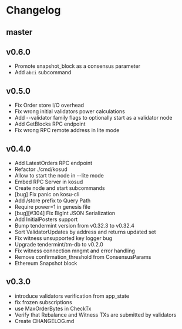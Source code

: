 # Changelog

## master

## v0.6.0

-   Promote snapshot_block as a consensus parameter
-   Add `abci` subcommand

## v0.5.0

-   Fix Order store I/O overhead
-   Fix wrong initial validators power calculations
-   Add --validator family flags to optionally start as a validator node
-   Add GetBlocks RPC endpoint
-   Fix wrong RPC remote address in lite mode

## v0.4.0

-   Add LatestOrders RPC endpoint
-   Refactor ./cmd/kosud
-   Allow to start the node in --lite mode
-   Embed RPC Server in kosud
-   Create node and start subcommands
-   [bug] Fix panic on kosu-cli
-   Add /store prefix to Query Path
-   Require power=1 in genesis file
-   [bug][\#304] Fix BigInt JSON Serialization
-   Add InitialPosters support
-   Bump tendermint version from v0.32.3 to v0.32.4
-   Sort ValidatorUpdates by address and returns updated set
-   Fix witness unsupported key logger bug
-   Upgrade tendermint/tm-db to v0.2.0
-   Fix witness connection mngmt and error handling
-   Remove confirmation_threshold from ConsensusParams
-   Ethereum Snapshot block

## v0.3.0

-   introduce validators verification from app_state
-   fix frozen subscriptions
-   use MaxOrderBytes in CheckTx
-   Verify that Rebalance and Witness TXs are submitted by validators
-   Create CHANGELOG.md
